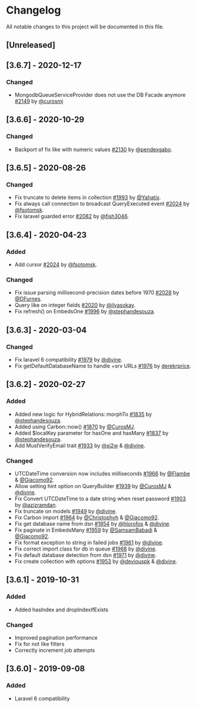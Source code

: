 # Changelog
All notable changes to this project will be documented in this file.

## [Unreleased]

## [3.6.7] - 2020-12-17

### Changed
- MongodbQueueServiceProvider does not use the DB Facade anymore [#2149](https://github.com/jenssegers/laravel-mongodb/pull/2149) by [@curosmj](https://github.com/curosmj)

## [3.6.6] - 2020-10-29

### Changed
- Backport of fix like with numeric values [#2130](https://github.com/jenssegers/laravel-mongodb/pull/2130) by [@pendexgabo](https://github.com/pendexgabo).

## [3.6.5] - 2020-08-26

### Changed
- Fix truncate to delete items in collection [#1993](https://github.com/jenssegers/laravel-mongodb/pull/1993) by [@Yahatix](https://github.com/Yahatix).
- Fix always call connection to broadcast QueryExecuted event [#2024](https://github.com/jenssegers/laravel-mongodb/pull/2024) by [@fsotomsk](https://github.com/fsotomsk).
- Fix laravel guarded error [#2082](https://github.com/jenssegers/laravel-mongodb/pull/2082) by [@fish3046](https://github.com/fish3046).

## [3.6.4] - 2020-04-23

### Added
- Add cursor [#2024](https://github.com/jenssegers/laravel-mongodb/pull/) by [@fsotomsk](https://github.com/fsotomsk).

### Changed
- Fix issue parsing millisecond-precision dates before 1970 [#2028](https://github.com/jenssegers/laravel-mongodb/pull/2028) by [@DFurnes](https://github.com/DFurnes).
- Query like on integer fields [#2020](https://github.com/jenssegers/laravel-mongodb/pull/2020) by [@ilyasokay](https://github.com/ilyasokay).
- Fix refresh() on EmbedsOne [#1996](https://github.com/jenssegers/laravel-mongodb/pull/1996) by [@stephandesouza](https://github.com/stephandesouza).

## [3.6.3] - 2020-03-04

### Changed
- Fix laravel 6 compatibility [#1979](https://github.com/jenssegers/laravel-mongodb/pull/1979) by [@divine](https://github.com/divine).
- Fix getDefaultDatabaseName to handle +srv URLs [#1976](https://github.com/jenssegers/laravel-mongodb/pull/1976) by [derekrprice](https://github.com/derekrprice).

## [3.6.2] - 2020-02-27

### Added
- Added new logic for HybridRelations::morphTo [#1835](https://github.com/jenssegers/laravel-mongodb/pull/1835) by [@stephandesouza](https://github.com/stephandesouza).
- Added using Carbon::now() [#1870](https://github.com/jenssegers/laravel-mongodb/pull/1870) by [@CurosMJ](https://github.com/CurosMJ).
- Added $localKey parameter for hasOne and hasMany [#1837](https://github.com/jenssegers/laravel-mongodb/pull/1837) by [@stephandesouza](https://github.com/stephandesouza).
- Add MustVerifyEmail trait [#1933](https://github.com/jenssegers/laravel-mongodb/pull/1933) by [@si2w](https://github.com/si2w) & [@divine](https://github.com/divine).

### Changed
- UTCDateTime conversion now includes milliseconds [#1966](https://github.com/jenssegers/laravel-mongodb/pull/1966) by [@Flambe](https://github.com/Flambe) & [@Giacomo92](https://github.com/Giacomo92).
- Allow setting hint option on QueryBuilder [#1939](https://github.com/jenssegers/laravel-mongodb/pull/1939) by [@CurosMJ](https://github.com/CurosMJ) & [@divine](https://github.com/divine).
- Fix Convert UTCDateTime to a date string when reset password [#1903](https://github.com/jenssegers/laravel-mongodb/pull/1903) by [@azizramdan](https://github.com/azizramdan).
- Fix truncate on models [#1949](https://github.com/jenssegers/laravel-mongodb/pull/1949) by [@divine](https://github.com/divine).
- Fix Carbon import [#1964](https://github.com/jenssegers/laravel-mongodb/pull/1964) by [@Christophvh](https://github.com/Christophvh) & [@Giacomo92](https://github.com/Giacomo92).
- Fix get database name from dsn [#1954](https://github.com/jenssegers/laravel-mongodb/pull/1954) by [@hlorofos](https://github.com/hlorofos) & [@divine](https://github.com/divine).
- Fix paginate in EmbedsMany [#1959](https://github.com/jenssegers/laravel-mongodb/pull/1959) by [@SamsamBabadi](https://github.com/SamsamBabadi) & [@Giacomo92](https://github.com/Giacomo92).
- Fix format exception to string in failed jobs [#1961](https://github.com/jenssegers/laravel-mongodb/pull/1961) by [@divine](https://github.com/divine).
- Fix correct import class for db in queue [#1968](https://github.com/jenssegers/laravel-mongodb/pull/1968) by [@divine](https://github.com/divine).
- Fix default database detection from dsn [#1971](https://github.com/jenssegers/laravel-mongodb/pull/1971) by [@divine](https://github.com/divine).
- Fix create collection with options [#1953](https://github.com/jenssegers/laravel-mongodb/pull/1953) by [@deviouspk](https://github.com/deviouspk) & [@divine](https://github.com/divine).

## [3.6.1] - 2019-10-31

### Added
- Added hasIndex and dropIndexIfExists

### Changed
- Improved pagination performance
- Fix for not like filters
- Correctly increment job attempts

## [3.6.0] - 2019-09-08

### Added
- Laravel 6 compatibility
